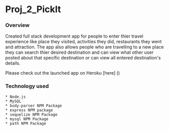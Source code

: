 # Proj_2_PickIt


### Overview

Created full stack development app for people to enter thier travel experience like place they visited, activities they did, restaurants they went and attraction. The app also allows people who are travelling to a new place they can search thier desired destination and can view what other user posted about that specific destination or can view all entered destination's details.

Please check out the launched app on Heroku [here] ()


### Technology used

    * Node.js
    * MySQL
    * body-parser NPM Package
    * express NPM package
    * sequelize NPM Package
    * mysql NPM Package
    * path NPM Package
